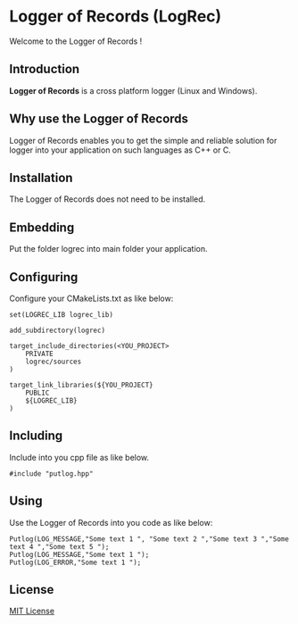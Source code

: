 # Logger of Records (LogRec)

Welcome to the Logger of Records ! 

## Introduction

**Logger of Records** is a cross platform logger (Linux and Windows).

## Why use the Logger of Records

Logger of Records enables you to get the simple and reliable solution for logger into your application
on such languages as C++ or C.

## Installation

The Logger of Records does not need to be installed.
 
## Embedding

Put the folder logrec into main folder your application.

## Configuring

Configure your CMakeLists.txt as like below:


	set(LOGREC_LIB logrec_lib)

	add_subdirectory(logrec)

	target_include_directories(<YOU_PROJECT>
	    PRIVATE
	    logrec/sources
	)

	target_link_libraries(${YOU_PROJECT}
		PUBLIC
		${LOGREC_LIB}
	)

## Including

Include into you cpp file as like below.

	#include "putlog.hpp"

## Using

Use the Logger of Records into you code as like below:

	Putlog(LOG_MESSAGE,"Some text 1 ", "Some text 2 ","Some text 3 ","Some text 4 ","Some text 5 ");
	Putlog(LOG_MESSAGE,"Some text 1 ");
	Putlog(LOG_ERROR,"Some text 1 ");



## License

[MIT License](LICENSE)
